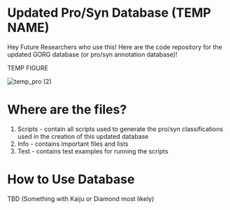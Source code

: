 # Updated Pro/Syn Database (TEMP NAME)

Hey Future Researchers who use this! Here are the code repository for the updated GORG database (or pro/syn annotation database)!

TEMP FIGURE

![temp_pro (2)](https://github.com/jamesm224/gorg_db_update/assets/86495895/c7b55bad-612a-4d8f-874e-4b1569f18fe3)

# Where are the files?
1. Scripts - contain all scripts used to generate the pro/syn classifications used in the creation of this updated database
2. Info - contains important files and lists
3. Test - contains test examples for running the scripts

# How to Use Database

TBD (Something with Kaiju or Diamond most likely)



